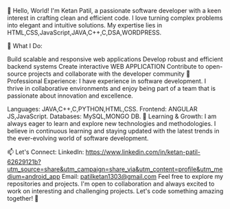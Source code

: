 👋 Hello, World! I'm Ketan Patil, a passionate software developer with a keen interest in crafting clean and efficient code. I love turning complex problems into elegant and intuitive solutions. My expertise lies in HTML,CSS,JavaScript,JAVA,C++,C,DSA,WORDPRESS.

🚀 What I Do:

Build scalable and responsive web applications
Develop robust and efficient backend systems
Create interactive WEB APPLICATION
Contribute to open-source projects and collaborate with the developer community
💼 Professional Experience:
I have experience in software development. I thrive in collaborative environments and enjoy being part of a team that is passionate about innovation and excellence.

Languages: JAVA,C++,C,PYTHON,HTML,CSS.
Frontend: ANGULAR JS,JavaScript.
Databases:  MySQL,MONGO DB.
🌱 Learning & Growth:
I am always eager to learn and explore new technologies and methodologies. I believe in continuous learning and staying updated with the latest trends in the ever-evolving world of software development.

📫 Let's Connect:
LinkedIn: https://www.linkedin.com/in/ketan-patil-62629121b?utm_source=share&utm_campaign=share_via&utm_content=profile&utm_medium=android_app
Email: patilketan1303@gmail.com
Feel free to explore my repositories and projects. I'm open to collaboration and always excited to work on interesting and challenging projects. Let's code something amazing together! 🚀
